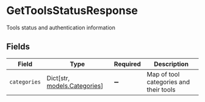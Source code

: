 # GetToolsStatusResponse

Tools status and authentication information


## Fields

| Field                                                   | Type                                                    | Required                                                | Description                                             |
| ------------------------------------------------------- | ------------------------------------------------------- | ------------------------------------------------------- | ------------------------------------------------------- |
| `categories`                                            | Dict[str, [models.Categories](../models/categories.md)] | :heavy_minus_sign:                                      | Map of tool categories and their tools                  |